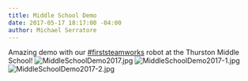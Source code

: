 ```yaml
---
title: Middle School Demo
date: 2017-05-17 18:17:00 -04:00
author: Michael Serratore
---
```


Amazing demo with our <a href="https://twitter.com/hashtag/firststeamworks?src=hash">#firststeamworks</a> robot at the Thurston Middle School!
![MiddleSchoolDemo2017.jpg](/uploads/MiddleSchoolDemo2017.jpg)
![MiddleSchoolDemo2017-1.jpg](/uploads/MiddleSchoolDemo2017-1.jpg)
![MiddleSchoolDemo2017-2.jpg](/uploads/MiddleSchoolDemo2017-2.jpg)